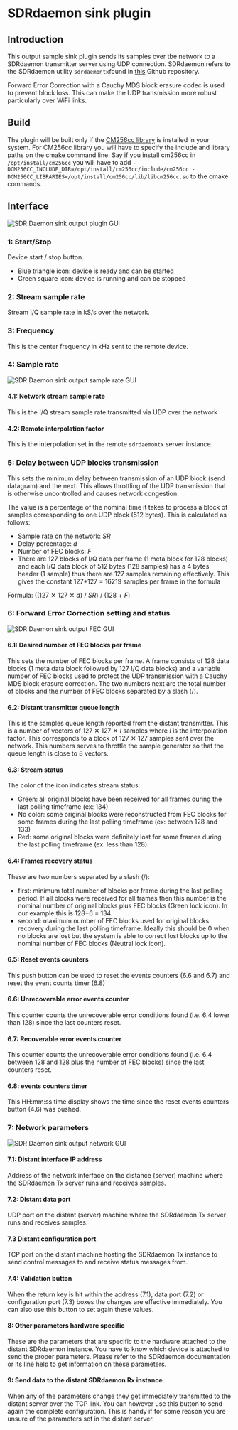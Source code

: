 <h1>SDRdaemon sink plugin</h1>

<h2>Introduction</h2>

This output sample sink plugin sends its samples over tbe network to a SDRdaemon transmitter server using UDP connection. SDRdaemon refers to the SDRdaemon utility `sdrdaemontx`found in [this](https://github.com/f4exb/sdrdaemon) Github repository.

Forward Error Correction with a Cauchy MDS block erasure codec is used to prevent block loss. This can make the UDP transmission more robust particularly over WiFi links.

<h2>Build</h2>

The plugin will be built only if the [CM256cc library](https://github.com/f4exb/cm256cc) is installed in your system. For CM256cc library you will have to specify the include and library paths on the cmake command line. Say if you install cm256cc in `/opt/install/cm256cc` you will have to add `-DCM256CC_INCLUDE_DIR=/opt/install/cm256cc/include/cm256cc -DCM256CC_LIBRARIES=/opt/install/cm256cc/lib/libcm256cc.so` to the cmake commands.

<h2>Interface</h2>

![SDR Daemon sink output plugin GUI](../../../doc/img/SDRdaemonSink_plugin.png)

<h3>1: Start/Stop</h3>

Device start / stop button. 

  - Blue triangle icon: device is ready and can be started
  - Green square icon: device is running and can be stopped
  
<h3>2: Stream sample rate</h3>

Stream I/Q sample rate in kS/s over the network.

<h3>3: Frequency</h3>

This is the center frequency in kHz sent to the remote device.

<h3>4: Sample rate</h3>

![SDR Daemon sink output sample rate GUI](../../../doc/img/SDRdaemonSink_plugin_04.png)

<h4>4.1: Network stream sample rate</h4>

This is the I/Q stream sample rate transmitted via UDP over the network

<h4>4.2: Remote interpolation factor</h4>

This is the interpolation set in the remote `sdrdaemontx` server instance.

<h3>5: Delay between UDP blocks transmission</h3>

This sets the minimum delay between transmission of an UDP block (send datagram) and the next. This allows throttling of the UDP transmission that is otherwise uncontrolled and causes network congestion.

The value is a percentage of the nominal time it takes to process a block of samples corresponding to one UDP block (512 bytes). This is calculated as follows:

  - Sample rate on the network: _SR_
  - Delay percentage: _d_
  - Number of FEC blocks: _F_
  - There are 127 blocks of I/Q data per frame (1 meta block for 128 blocks) and each I/Q data block of 512 bytes (128 samples) has a 4 bytes header (1 sample) thus there are 127 samples remaining effectively. This gives the constant 127*127 = 16219 samples per frame in the formula
  
Formula: ((127 &#x2715; 127 &#x2715; _d_) / _SR_) / (128 + _F_)   

<h3>6: Forward Error Correction setting and status</h3>

![SDR Daemon sink output FEC GUI](../../../doc/img/SDRdaemonSink_plugin_06.png)

<h4>6.1: Desired number of FEC blocks per frame</h4>

This sets the number of FEC blocks per frame. A frame consists of 128 data blocks (1 meta data block followed by 127 I/Q data blocks) and a variable number of FEC blocks used to protect the UDP transmission with a Cauchy MDS block erasure correction. The two numbers next are the total number of blocks and the number of FEC blocks separated by a slash (/).

<h4>6.2: Distant transmitter queue length</h4>

This is the samples queue length reported from the distant transmitter. This is a number of vectors of 127 &#x2715; 127 &#x2715; _I_ samples where _I_ is the interpolation factor. This corresponds to a block of 127 &#x2715; 127 samples sent over the network. This numbers serves to throttle the sample generator so that the queue length is close to 8 vectors.

<h4>6.3: Stream status</h4>

The color of the icon indicates stream status:

  - Green: all original blocks have been received for all frames during the last polling timeframe (ex: 134)
  - No color: some original blocks were reconstructed from FEC blocks for some frames during the last polling timeframe (ex: between 128 and 133)
  - Red: some original blocks were definitely lost for some frames during the last polling timeframe (ex: less than 128)

<h4>6.4: Frames recovery status</h4>

These are two numbers separated by a slash (/):

  - first: minimum total number of blocks per frame during the last polling period. If all blocks were received for all frames then this number is the nominal number of original blocks plus FEC blocks (Green lock icon). In our example this is 128+6 = 134.
  - second: maximum number of FEC blocks used for original blocks recovery during the last polling timeframe. Ideally this should be 0 when no blocks are lost but the system is able to correct lost blocks up to the nominal number of FEC blocks (Neutral lock icon).

<h4>6.5: Reset events counters</h4>

This push button can be used to reset the events counters (6.6 and 6.7) and reset the event counts timer (6.8)

<h4>6.6: Unrecoverable error events counter</h4>

This counter counts the unrecoverable error conditions found (i.e. 6.4 lower than 128) since the last counters reset.

<h4>6.7: Recoverable error events counter</h4>

This counter counts the unrecoverable error conditions found (i.e. 6.4 between 128 and 128 plus the number of FEC blocks) since the last counters reset.

<h4>6.8: events counters timer</h4>

This HH:mm:ss time display shows the time since the reset events counters button (4.6) was pushed.

<h3>7: Network parameters</h3>

![SDR Daemon sink output network GUI](../../../doc/img/SDRdaemonSink_plugin_07.png)

<h4>7.1: Distant interface IP address</h4>

Address of the network interface on the distance (server) machine where the SDRdaemon Tx server runs and receives samples.

<h4>7.2: Distant data port</h4>

UDP port on the distant (server) machine where the SDRdaemon Tx server runs and receives samples.

<h4>7.3 Distant configuration port</h4>

TCP port on the distant machine hosting the SDRdaemon Tx instance to send control messages to and receive status messages from.

<h4>7.4: Validation button</h4>

When the return key is hit within the address (7.1), data port (7.2) or configuration port (7.3) boxes the changes are effective immediately. You can also use this button to set again these values.

<h4>8: Other parameters hardware specific</h4>

These are the parameters that are specific to the hardware attached to the distant SDRdaemon instance. You have to know which device is attached to send the proper parameters. Please refer to the SDRdaemon documentation or its line help to get information on these parameters. 

<h4>9: Send data to the distant SDRdaemon Rx instance</h4>

When any of the parameters change they get immediately transmitted to the distant server over the TCP link. You can however use this button to send again the complete configuration. This is handy if for some reason you are unsure of the parameters set in the distant server.
